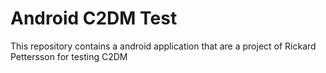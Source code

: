 # Android C2DM Test

This repository contains a android application that are a project of Rickard Pettersson for testing C2DM
